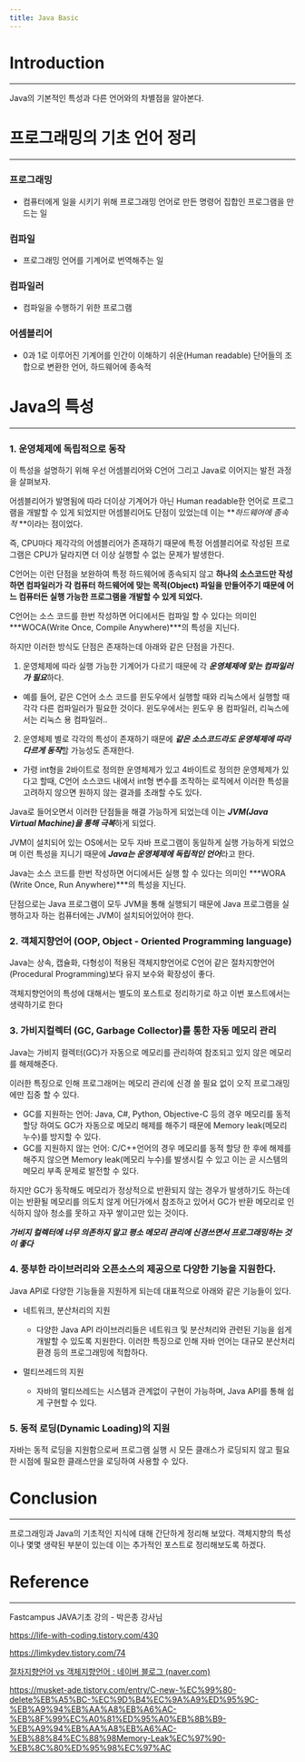 ```yaml
---
title: Java Basic
---
```




# Introduction

---

Java의 기본적인 특성과 다른 언어와의 차별점을 알아본다.



# 프로그래밍의 기초 언어 정리

---

### 프로그래밍

- 컴퓨터에게 일을 시키기 위해 프로그래밍 언어로 만든 명령어 집합인 프로그램을 만드는 일

### 컴파일

- 프로그래밍 언어를 기계어로 번역해주는 일

### 컴파일러

- 컴파일을 수행하기 위한 프로그램

### 어셈블리어

- 0과 1로 이루어진 기계어를 인간이 이해하기 쉬운(Human readable) 단어들의 조합으로 변환한 언어, 하드웨어에 종속적



# Java의 특성

---

### **1. 운영체제에 독립적으로 동작** 

이 특성을 설명하기 위해 우선 어셈블리어와 C언어 그리고 Java로 이어지는 발전 과정을 살펴보자.

어셈블리어가 발명됨에 따라 더이상 기계어가 아닌 Human readable한 언어로 프로그램을 개발할 수 있게 되었지만 어셈블리어도 단점이 있었는데 이는 ***하드웨어에 종속적* **이라는 점이었다.

즉, CPU마다 제각각의 어셈블리어가 존재하기 때문에 특정 어셈블리어로 작성된 프로그램은 CPU가 달라지면 더 이상 실행할 수 없는 문제가 발생한다.

C언어는 이런 단점을 보완하여 특정 하드웨어에 종속되지 않고 **하나의 소스코드만 작성하면 컴파일러가 각 컴퓨터 하드웨어에 맞는 목적(Object) 파일을 만들어주기 때문에 어느 컴퓨터든 실행 가능한 프로그램을 개발할 수 있게 되었다.**

C언어는 소스 코드를 한번 작성하면 어디에서든 컴파일 할 수 있다는 의미인 ***WOCA(Write Once, Compile Anywhere)***의 특성을 지닌다.

하지만 이러한 방식도 단점은 존재하는데 아래와 같은 단점을 가진다.

1.  운영체제에 따라 실행 가능한 기계어가 다르기 때문에 각 ***운영체제에 맞는 컴파일러가 필요***하다.
   - 예를 들어, 같은 C언어 소스 코드를 윈도우에서 실행할 때와 리눅스에서 실행할 때 각각 다른 컴파일러가 필요한 것이다. 윈도우에서는 윈도우 용 컴파일러, 리눅스에서는 리눅스 용 컴파일러..

2.  운영체제 별로 각각의 특성이 존재하기 때문에 ***같은 소스코드라도 운영체제에 따라 다르게 동작***할 가능성도 존재한다.
   - 가령 int형을 2바이트로 정의한 운영체제가 있고 4바이트로 정의한 운영체제가 있다고 할때, C언어 소스코드 내에서 int형 변수를 조작하는 로직에서 이러한 특성을 고려하지 않으면 원하지 않는 결과를 초래할 수도 있다.

Java로 들어오면서 이러한 단점들을 해결 가능하게 되었는데 이는 ***JVM(Java Virtual Machine)을 통해 극복***하게 되었다.

JVM이 설치되어 있는 OS에서는 모두 자바 프로그램이 동일하게 실행 가능하게 되었으며 이런 특성을 지니기 때문에  ***Java는 운영체제에 독립적인 언어***라고 한다.

Java는 소스 코드를 한번 작성하면 어디에서든 실행 할 수 있다는 의미인 ***WORA (Write Once, Run Anywhere)***의 특성을 지닌다.

단점으로는 Java 프로그램이 모두 JVM을 통해 실행되기 때문에 Java 프로그램을 실행하고자 하는 컴퓨터에는 JVM이 설치되어있어야 한다.



### **2. 객체지향언어 (OOP, Object - Oriented Programming language)**

Java는 상속, 캡슐화, 다형성이 적용된 객체지향언어로 C언어 같은 절차지향언어(Procedural Programming)보다 유지 보수와 확장성이 좋다. 

객체지향언어의 특성에 대해서는 별도의 포스트로 정리하기로 하고 이번 포스트에서는 생략하기로 한다



### **3. 가비지컬렉터 (GC, Garbage Collector)를 통한 자동 메모리 관리**

Java는 가비지 컬렉터(GC)가 자동으로 메모리를 관리하여 참조되고 있지 않은 메모리를 해제해준다.

이러한 특징으로 인해 프로그래머는 메모리 관리에 신경 쓸 필요 없이 오직 프로그래밍에만 집중 할 수 있다. 

- GC를 지원하는 언어: Java, C#, Python, Objective-C 등의 경우 메모리를 동적할당 하여도 GC가 자동으로 메모리 해제를 해주기 때문에 Memory leak(메모리 누수)를 방지할 수 있다.
- GC를 지원하지 않는 언어: C/C++언어의 경우 메모리를 동적 할당 한 후에 해제를 해주지 않으면 Memory leak(메모리 누수)를 발생시킬 수 있고 이는 곧 시스템의 메모리 부족 문제로 발전할 수 있다.

하지만 GC가 동작해도 메모리가 정상적으로 반환되지 않는 경우가 발생하기도 하는데 이는 반환될 메모리를 의도치 않게 어딘가에서 참조하고 있어서 GC가 반환 메모리로 인식하지 않아 청소를 못하고 자꾸 쌓이고만 있는 것이다.

***가비지 컬렉터에 너무 의존하지 말고 평소 메모리 관리에 신경쓰면서 프로그래밍하는 것이 좋다***



### **4. 풍부한 라이브러리와 오픈소스의 제공으로 다양한 기능을 지원한다.**

Java API로 다양한 기능들을 지원하게 되는데 대표적으로 아래와 같은 기능들이 있다.

- 네트워크, 분산처리의 지원
  - 다양한 Java API 라이브러리들은 네트워크 및 분산처리와 관련된 기능을 쉽게 개발할 수 있도록 지원한다. 이러한 특징으로 인해 자바 언어는 대규모 분산처리 환경 등의 프로그래밍에 적합하다.

- 멀티쓰레드의 지원
  - 자바의 멀티쓰레드는 시스템과 관계없이 구현이 가능하며, Java API를 통해 쉽게 구현할 수 있다. 



### **5. 동적 로딩(Dynamic Loading)의 지원**

자바는 동적 로딩을 지원함으로써 프로그램 실행 시 모든 클래스가 로딩되지 않고 필요한 시점에 필요한 클래스만을 로딩하여 사용할 수 있다.



#  Conclusion

---

프로그래밍과 Java의 기초적인 지식에 대해 간단하게 정리해 보았다. 객체지향의 특성이나 몇몇 생략된 부분이 있는데 이는 추가적인 포스트로 정리해보도록 하겠다.



# Reference

---

Fastcampus JAVA기초 강의 - 박은종 강사님

https://life-with-coding.tistory.com/430

https://limkydev.tistory.com/74

[절차지향언어 vs 객체지향언어 : 네이버 블로그 (naver.com)](https://blog.naver.com/PostView.naver?blogId=gitacademy01&logNo=222394033958&redirect=Dlog&widgetTypeCall=true&directAccess=false)

https://musket-ade.tistory.com/entry/C-new-%EC%99%80-delete%EB%A5%BC-%EC%9D%B4%EC%9A%A9%ED%95%9C-%EB%A9%94%EB%AA%A8%EB%A6%AC-%EB%8F%99%EC%A0%81%ED%95%A0%EB%8B%B9-%EB%A9%94%EB%AA%A8%EB%A6%AC-%EB%88%84%EC%88%98Memory-Leak%EC%97%90-%EB%8C%80%ED%95%98%EC%97%AC
